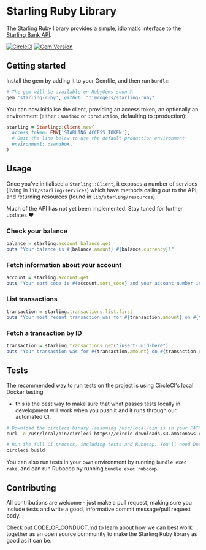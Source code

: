 # Starling Ruby Library

The Starling Ruby library provides a simple, idiomatic interface to the [Starling Bank API](https://developer.starlingbank.com).

[![CircleCI](https://circleci.com/gh/timrogers/starling-ruby/tree/master.svg?style=svg)](https://circleci.com/gh/timrogers/starling-ruby/tree/master)
[![Gem Version](https://badge.fury.io/rb/starling-ruby.svg)](https://badge.fury.io/rb/starling-ruby)

## Getting started

Install the gem by adding it to your Gemfile, and then run `bundle`:

```ruby
# The gem will be available on RubyGems soon 💎
gem 'starling-ruby', github: "timrogers/starling-ruby"
```

You can now initialise the client, providing an access token, an optionally an environment (either `:sandbox` or `:production`, defaulting to :production):

```ruby
starling = Starling::Client.new(
  access_token: ENV['STARLING_ACCESS_TOKEN'],
  # Omit the line below to use the default production environment
  environment: :sandbox,
)
```

## Usage

Once you've initialised a `Starling::Client`, it exposes a number of services (living
in `lib/starling/services`) which have methods calling out to the API, and returning
resources (found in `lib/starling/resources`).

Much of the API has not yet been implemented. Stay tuned for further updates ❤️

### Check your balance

```ruby
balance = starling.account_balance.get
puts "Your balance is #{balance.amount} #{balance.currency}!"
```

### Fetch information about your account

```ruby
account = starling.account.get
puts "Your sort code is #{account.sort_code} and your account number is #{account.number}."
```

### List transactions

```ruby
transaction = starling.transactions.list.first
puts "Your most recent transaction was for #{transaction.amount} on #{transaction.created}"
```

### Fetch a transaction by ID

```ruby
transaction = starling.transactions.get("insert-uuid-here")
puts "Your transaction was for #{transaction.amount} on #{transaction.created}"
```

## Tests

The recommended way to run tests on the project is using CircleCI's local Docker testing
- this is the best way to make sure that what passes tests locally in development will
work when you push it and it runs through our automated CI.

```bash
# Download the circleci binary (assuming /usr/local/bin is in your PATH)
curl -o /usr/local/bin/circleci https://circle-downloads.s3.amazonaws.com/releases/build_agent_wrapper/circleci && chmod +x /usr/local/bin/circleci

# Run the full CI process, including tests and Rubocop. You'll need Docker installed.
circleci build
```

You can also run tests in your own environment by running `bundle exec rake`, and can
run Rubocop by running `bundle exec rubocop`.

## Contributing

All contributions are welcome - just make a pull request, making sure you include tests
and write a good, informative commit message/pull request body.

Check out
[CODE_OF_CONDUCT.md](https://github.com/timrogers/starling-ruby/blob/master/CODE_OF_CONDUCT.md)
to learn about how we can best work together as an open source community to make the
Starling Ruby library as good as it can be.